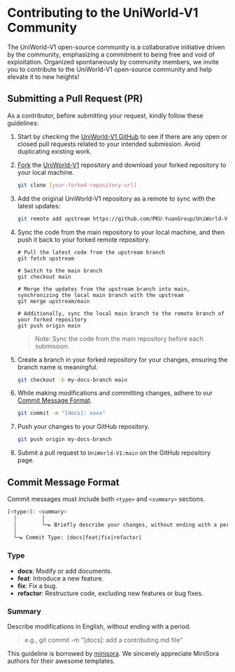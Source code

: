# Contributing to the UniWorld-V1 Community

The UniWorld-V1 open-source community is a collaborative initiative driven by the community, emphasizing a commitment to being free and void of exploitation. Organized spontaneously by community members, we invite you to contribute to the UniWorld-V1 open-source community and help elevate it to new heights!

## Submitting a Pull Request (PR)

As a contributor, before submitting your request, kindly follow these guidelines:

1. Start by checking the [UniWorld-V1 GitHub](https://github.com/PKU-YuanGroup/UniWorld-V1/pulls) to see if there are any open or closed pull requests related to your intended submission. Avoid duplicating existing work.

2. [Fork](https://github.com/PKU-YuanGroup/UniWorld-V1/fork) the [UniWorld-V1](https://github.com/PKU-YuanGroup/UniWorld-V1) repository and download your forked repository to your local machine.

   ```bash
   git clone [your-forked-repository-url]
   ```

3. Add the original UniWorld-V1 repository as a remote to sync with the latest updates:

   ```bash
   git remote add upstream https://github.com/PKU-YuanGroup/UniWorld-V1
   ```

4. Sync the code from the main repository to your local machine, and then push it back to your forked remote repository.

   ```
   # Pull the latest code from the upstream branch
   git fetch upstream
   
   # Switch to the main branch
   git checkout main
   
   # Merge the updates from the upstream branch into main, synchronizing the local main branch with the upstream
   git merge upstream/main
   
   # Additionally, sync the local main branch to the remote branch of your forked repository
   git push origin main
   ```


   > Note: Sync the code from the main repository before each submission.

5. Create a branch in your forked repository for your changes, ensuring the branch name is meaningful.

   ```bash
   git checkout -b my-docs-branch main
   ```

6. While making modifications and committing changes, adhere to our [Commit Message Format](#Commit-Message-Format).

   ```bash
   git commit -m "[docs]: xxxx"
   ```

7. Push your changes to your GitHub repository.

   ```bash
   git push origin my-docs-branch
   ```

8. Submit a pull request to `UniWorld-V1:main` on the GitHub repository page.

## Commit Message Format

Commit messages must include both `<type>` and `<summary>` sections.

```bash
[<type>]: <summary>
  │        │
  │        └─⫸ Briefly describe your changes, without ending with a period.
  │
  └─⫸ Commit Type: |docs|feat|fix|refactor|
```

### Type 

* **docs**: Modify or add documents.
* **feat**: Introduce a new feature.
* **fix**: Fix a bug.
* **refactor**: Restructure code, excluding new features or bug fixes.

### Summary

Describe modifications in English, without ending with a period.

> e.g., git commit -m "[docs]: add a contributing.md file"

This guideline is borrowed by [minisora](https://github.com/mini-sora/minisora). We sincerely appreciate MiniSora authors for their awesome templates. 
